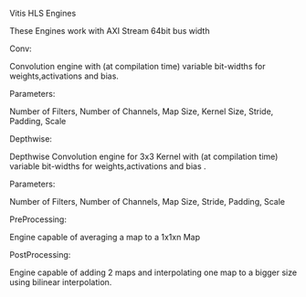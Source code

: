 Vitis HLS Engines

These Engines work with AXI Stream 64bit bus width

Conv: 

Convolution engine with (at compilation time) variable bit-widths for weights,activations and bias.

Parameters:

Number of Filters, Number of Channels, Map Size, Kernel Size, Stride, Padding, Scale

Depthwise: 

Depthwise Convolution engine for 3x3 Kernel with (at compilation time) variable bit-widths for weights,activations and bias .

Parameters:

Number of Filters, Number of Channels, Map Size, Stride, Padding, Scale

PreProcessing:

Engine capable of averaging a map to a 1x1xn Map

PostProcessing:

Engine capable of adding 2 maps and interpolating one map to a bigger size using bilinear interpolation.
